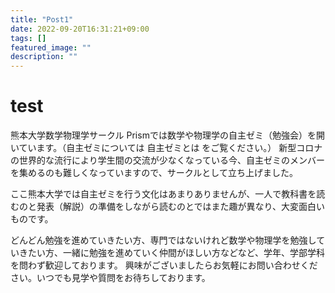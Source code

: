 ```yaml
---
title: "Post1"
date: 2022-09-20T16:31:21+09:00
tags: []
featured_image: ""
description: ""
---
```

# test
熊本大学数学物理学サークル Prismでは数学や物理学の自主ゼミ（勉強会）を開いています。（自主ゼミについては 自主ゼミとは をご覧ください。） 新型コロナの世界的な流行により学生間の交流が少なくなっている今、自主ゼミのメンバーを集めるのも難しくなっていますので、サークルとして立ち上げました。

ここ熊本大学では自主ゼミを行う文化はあまりありませんが、一人で教科書を読むのと発表（解説）の準備をしながら読むのとではまた趣が異なり、大変面白いものです。

どんどん勉強を進めていきたい方、専門ではないけれど数学や物理学を勉強していきたい方、一緒に勉強を進めていく仲間がほしい方などなど、学年、学部学科を問わず歓迎しております。 興味がございましたらお気軽にお問い合わせください。いつでも見学や質問をお待ちしております。